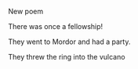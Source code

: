 New poem

There was once a fellowship!

They went to Mordor and had a party.

They threw the ring into the vulcano
